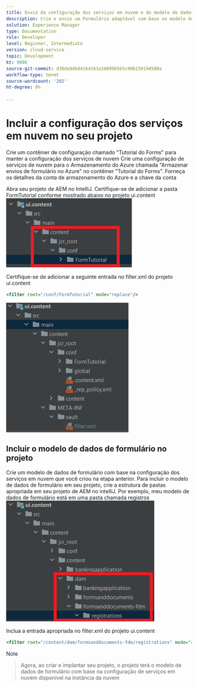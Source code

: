 ```yaml
---
title: Envio da configuração dos serviços em nuvem e do modelo de dados de formulário para a instância da nuvem
description: Crie e envie um Formulário adaptável com base no modelo de dados do formulário de armazenamento do Azure para a instância da nuvem.
solution: Experience Manager
type: Documentation
role: Developer
level: Beginner, Intermediate
version: cloud-service
topic: Development
kt: 9006
source-git-commit: d38da94bd4164163a16899b565c90b159194580a
workflow-type: tm+mt
source-wordcount: '202'
ht-degree: 0%

---
```



# Incluir a configuração dos serviços em nuvem no seu projeto

Crie um contêiner de configuração chamado &quot;Tutorial do Forms&quot; para manter a configuração dos serviços de nuvem Crie uma configuração de serviços de nuvem para o Armazenamento do Azure chamada &quot;Armazenar envios de formulário no Azure&quot; no contêiner &quot;Tutorial do Forms&quot;. Forneça os detalhes da conta de armazenamento do Azure e a chave da conta

Abra seu projeto de AEM no IntelliJ. Certifique-se de adicionar a pasta FormTutorial conforme mostrado abaixo no projeto ui.content
![configuração de serviços em nuvem](assets/cloud-services-configuration.png)

Certifique-se de adicionar a seguinte entrada no filter.xml do projeto ui.content

```xml
<filter root="/conf/FormTutorial" mode="replace"/>
```

![filter-xml](assets/ui-content-filter.png)

## Incluir o modelo de dados de formulário no projeto

Crie um modelo de dados de formulário com base na configuração dos serviços em nuvem que você criou na etapa anterior. Para incluir o modelo de dados de formulário em seu projeto, crie a estrutura de pastas apropriada em seu projeto de AEM no intelliJ. Por exemplo, meu modelo de dados de formulário está em uma pasta chamada registros
![fdm-content](assets/ui-content-fdm.png)

Inclua a entrada apropriada no filter.xml do projeto ui.content

```xml
<filter root="/content/dam/formsanddocuments-fdm/registrations" mode="replace"/>
```


>[!NOTE]

>Agora, ao criar e implantar seu projeto, o projeto terá o modelo de dados de formulário com base na configuração de serviços em nuvem disponível na instância da nuvem





